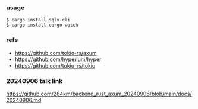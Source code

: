 
### usage

```
$ cargo install sqlx-cli
$ cargo install cargo-watch
```

### refs

- https://github.com/tokio-rs/axum
- https://github.com/hyperium/hyper
- https://github.com/tokio-rs/tokio

### 20240906 talk link

https://github.com/284km/backend_rust_axum_20240906/blob/main/docs/20240906.md

